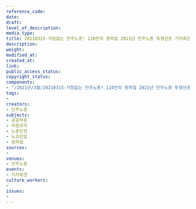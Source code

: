 ```yaml
---
reference_code: 
date: 
draft: 
level_of_description: 
media_type: 
title: 20210315-거침없는 민주노총! 110만의 총파업 2021년 민주노총 투쟁선포 기자회견
description: 
weight: 
modified_at: 
created_at: 
link: 
public_access_status: 
copyright_status: 
components:
- "/2021년/3월/20210315-거침없는 민주노총! 110만의 총파업 2021년 민주노총 투쟁선포 기자회견/_5D43802.jpg"
tags:
- 
creators:
- 민주노총
subjects:
- 공공부문
- 비정규직
- 노동안전
- 노조탄압
- 총파업
sources:
- 
venues:
- 민주노총
events:
- 기자회견
culture_workers:
- 
issues:
- 
---
```

